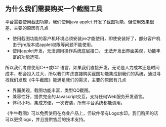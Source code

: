 ## 为什么我们需要购买一个截图工具

平台需要使用截图功能，我们使用java applet 开发了截图功能，但使用效果很差，主要的原因有几点

* 使用截图功能的客户机环境必须安装jre才能使用，即使安装好了，部分客户机由于jre版本或applet权限等问题不能使用。
* 使用applet开发，无法调用操作系统底层接口， 无法开发出界面美观，功能丰富的功能选项。

所以我们考虑使用C++或C# 语言，如果我们直接开发，无论是人力成本还是时间成本，都会投入过大，所以我们考虑直接购买截图功能集成到我们的系统，通过寻找我们发现《牛牛截图》能满足我们的需求，主要的原因有几点

* 界面美观，截图功能丰富，类型QQ截图。
* 兼容性好，提供完全的Javascript交互，支持任何Web服务开发语言。
* 体积小巧，集成方便，一次安装，所有平台系统都能调用。

《牛牛截图》可以免费使用在商业产品上，但软件带有Logo水印。我们购买的话可以更换logo，并且提供售后的技术支持。